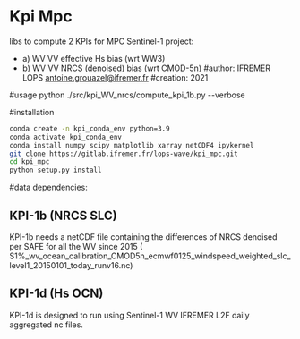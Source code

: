 # Kpi Mpc

libs to compute 2 KPIs  for MPC Sentinel-1 project:
  - a) WV VV effective Hs bias (wrt WW3)
  - b) WV VV NRCS (denoised) bias (wrt CMOD-5n)
#author:
    IFREMER LOPS
    antoine.grouazel@ifremer.fr
#creation:
    2021
    
#usage
    python ./src/kpi_WV_nrcs/compute_kpi_1b.py --verbose


#installation

```bash
conda create -n kpi_conda_env python=3.9
conda activate kpi_conda_env
conda install numpy scipy matplotlib xarray netCDF4 ipykernel
git clone https://gitlab.ifremer.fr/lops-wave/kpi_mpc.git
cd kpi_mpc
python setup.py install 
```
#data dependencies:

## KPI-1b (NRCS SLC)
KPI-1b needs a netCDF file containing the differences of NRCS denoised per SAFE for all the WV since 2015 ( S1%_wv_ocean_calibration_CMOD5n_ecmwf0125_windspeed_weighted_slc_level1_20150101_today_runv16.nc)

## KPI-1d (Hs OCN)
KPI-1d is designed to run using Sentinel-1 WV IFREMER L2F daily aggregated nc files.
